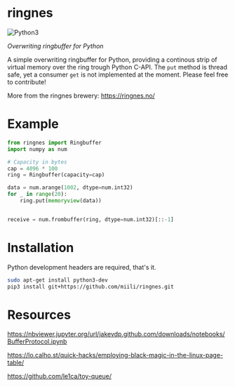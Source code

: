 # ringnes
![Python3](https://img.shields.io/badge/python-3.5-brightgreen.svg)

_Overwriting ringbuffer for Python_

A simple overwriting ringbuffer for Python, providing a continous strip of virtual memory over the ring trough Python C-API.
The `put` method is thread safe, yet a consumer `get` is not implemented at the moment. Please feel free to contribute!

More from the ringnes brewery: https://ringnes.no/

# Example

```python
from ringnes import Ringbuffer
import numpy as num

# Capacity in bytes
cap = 4096 * 100
ring = Ringbuffer(capacity=cap)

data = num.arange(1002, dtype=num.int32)
for _ in range(20):
    ring.put(memoryview(data))


receive = num.frombuffer(ring, dtype=num.int32)[::-1]
```

# Installation

Python development headers are required, that's it.

```sh
sudo apt-get install python3-dev
pip3 install git+https://github.com/miili/ringnes.git
```


# Resources

https://nbviewer.jupyter.org/url/jakevdp.github.com/downloads/notebooks/BufferProtocol.ipynb

https://lo.calho.st/quick-hacks/employing-black-magic-in-the-linux-page-table/

https://github.com/le1ca/toy-queue/
